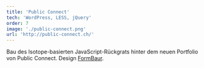 ```yaml
---
title: 'Public Connect'
tech: 'WordPress, LESS, jQuery'
order: 7
image: './public-connect.png'
url: 'http://public-connect.ch/'
---
```


Bau des Isotope-basierten JavaScript-Rückgrats hinter dem neuen Portfolio von Public Connect. Design [FormBaur](https://www.formbaur.ch/).
